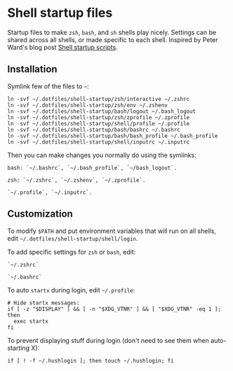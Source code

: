# Shell startup files

Startup files to make `zsh`, `bash`, and `sh` shells play nicely.
Settings can be shared across all shells, or made specific to
each shell. Inspired by Peter Ward's blog post [Shell startup
scripts](http://blog.flowblok.id.au/2013-02/shell-startup-scripts.html).

## Installation

Symlink few of the files to `~`:

    ln -svf ~/.dotfiles/shell-startup/zsh/interactive ~/.zshrc
    ln -svf ~/.dotfiles/shell-startup/zsh/env ~/.zshenv
    ln -svf ~/.dotfiles/shell-startup/bash/logout ~/.bash_logout
    ln -svf ~/.dotfiles/shell-startup/zsh/zprofile ~/.zprofile
    ln -svf ~/.dotfiles/shell-startup/shell/profile ~/.profile
    ln -svf ~/.dotfiles/shell-startup/bash/bashrc ~/.bashrc
    ln -svf ~/.dotfiles/shell-startup/bash/bash_profile ~/.bash_profile
    ln -svf ~/.dotfiles/shell-startup/shell/inputrc ~/.inputrc

Then you can make changes you normally do using the symlinks:

    bash: `~/.bashrc`, `~/.bash_profile`, `~/bash_logout`.

    zsh: `~/.zshrc`, `~/.zshenv`, `~/.zprofile`.

    `~/.profile`, `~/.inputrc`.

## Customization

To modify `$PATH` and put environment variables that will run on all shells, edit `~/.dotfiles/shell-startup/shell/login`.

To add specific settings for `zsh` or `bash`, edit:

    `~/.zshrc`

    `~/.bashrc`

To auto `startx` during login, edit `~/.profile`:
```
# Hide startx messages:
if [ -z "$DISPLAY" ] && [ -n "$XDG_VTNR" ] && [ "$XDG_VTNR" -eq 1 ]; then
  exec startx
fi
```

To prevent displaying stuff during login (don't need to see them when auto-starting X):

    if [ ! -f ~/.hushlogin ]; then touch ~/.hushlogin; fi
